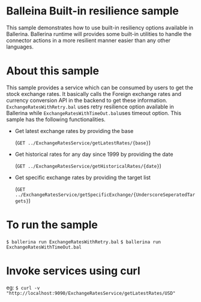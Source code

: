 # Balleina Built-in resilience sample
This sample demonstrates how to use built-in resiliency options available in Ballerina. 
Ballerina runtime will provides some built-in utilities to handle the connector actions in a more resilient manner easier than any other languages.


# About this sample
This sample provides a service which can be consumed by users to get the stock exchange rates. It basically calls the Foreign exchange rates and currency conversion API in the backend to get these information.
`ExchangeRatesWithRetry.bal` uses retry resilience option available in Ballerina while `ExchangeRatesWithTimeOut.bal`uses timeout option.
This sample has the following functionalities.

* Get latest exchange rates by providing the base 

    (`GET ../ExchangeRatesService/getLatestRates/{base}`)
* Get historical rates for any day since 1999 by providing the date 
  
    (`GET ../ExchangeRatesService/getHistoricalRates/{date}`)
* Get specific exchange rates by providing the target list 
  
    (`GET ../ExchangeRatesService/getSpecificExchange/{UnderscoreSeperatedTargets}`)

# To run the sample
`$ ballerina run ExchangeRatesWithRetry.bal`
`$ ballerina run ExchangeRatesWithTimeOut.bal`

# Invoke services using curl
eg: `$ curl -v "http://localhost:9090/ExchangeRatesService/getLatestRates/USD"`
